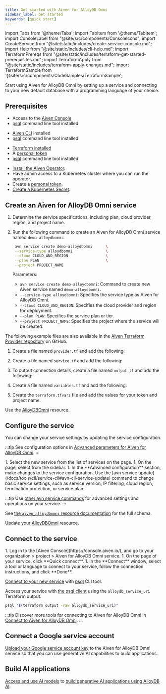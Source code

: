 ```yaml
---
title: Get started with Aiven for AlloyDB Omni
sidebar_label: Get started
keywords: [quick start]
---
```


import Tabs from '@theme/Tabs';
import TabItem from '@theme/TabItem';
import ConsoleLabel from "@site/src/components/ConsoleIcons";
import CreateService from "@site/static/includes/create-service-console.md";
import Help from "@site/static/includes/cli-help.md";
import TerraformPrereqs from "@site/static/includes/terraform-get-started-prerequisites.md";
import TerraformApply from "@site/static/includes/terraform-apply-changes.md";
import TerraformSample from '@site/src/components/CodeSamples/TerraformSample';

Start using Aiven for AlloyDB Omni by setting up a service and connecting to your new default database with a programming language of your choice.

## Prerequisites

<Tabs groupId="group1">
<TabItem value="console" label="Console" default>

- Access to the [Aiven Console](https://console.aiven.io)
- [psql](https://www.postgresql.org/download/) command line tool installed

</TabItem>
<TabItem value="cli" label="CLI">

- [Aiven CLI](https://github.com/aiven/aiven-client) installed
- [psql](https://www.postgresql.org/download/) command line tool installed

</TabItem>
<TabItem value="terraform" label="Terraform">

- [Terraform installed](https://www.terraform.io/downloads)
- A [personal token](https://docs.aiven.io/docs/platform/howto/create_authentication_token.html)
- [psql](https://www.postgresql.org/download/) command line tool installed

</TabItem>
<TabItem value="k8s" label="Kubernetes">

- [Install the Aiven Operator](https://aiven.github.io/aiven-operator/installation/helm.html).
- Have admin access to a Kubernetes cluster where you can run the operator.
- Create a [personal token](/docs/platform/howto/create_authentication_token).
- [Create a Kubernetes Secret](https://aiven.github.io/aiven-operator/authentication.html).

</TabItem>

</Tabs>

## Create an Aiven for AlloyDB Omni service

<Tabs groupId="group1">
<TabItem value="console" label="Console" default>

<CreateService serviceType="AlloyDB Omni"/>

</TabItem>
<TabItem value="cli" label="CLI">

1. Determine the service specifications, including plan, cloud provider, region,
   and project name.

1. Run the following command to create an Aiven for AlloyDB Omni service named
   `demo-alloydbomni`:

   ```bash
    avn service create demo-alloydbomni      \
    --service-type alloydbomni               \
    --cloud CLOUD_AND_REGION                 \
    --plan PLAN                              \
    --project PROJECT_NAME
   ```

   Parameters:

    - `avn service create demo-alloydbomni`: Command to create new Aiven service
      named `demo-alloydbomni`.
    - `--service-type alloydbomni`: Specifies the service type as Aiven for AlloyDB Omni.
    - `--cloud CLOUD_AND_REGION`: Specifies the cloud provider and region for deployment.
    - `--plan PLAN`: Specifies the service plan or tier.
    - `--project PROJECT_NAME`: Specifies the project where the service will be created.

<Help/>

</TabItem>
<TabItem value="terraform" label="Terraform">

The following example files are also available in the
[Aiven Terraform Provider repository](https://github.com/aiven/terraform-provider-aiven/tree/main/examples/alloydbomni) on GitHub.

1. Create a file named `provider.tf` and add the following:

    <TerraformSample filename='alloydbomni/provider.tf' />

1. Create a file named `service.tf` and add the following:

    <TerraformSample filename='alloydbomni/service.tf' />

1. To output connection details, create a file named `output.tf` and add the following:

    <TerraformSample filename='alloydbomni/output.tf' />

1. Create a file named `variables.tf` and add the following:

    <TerraformSample filename='alloydbomni/variables.tf' />

1. Create the `terraform.tfvars` file and add the values for your token and project name.

<TerraformApply />

</TabItem>
<TabItem value="k8" label="Kubernetes">

Use the [AlloyDBOmni](https://aiven.github.io/aiven-operator/resources/alloydbomni.html)
resource.

</TabItem>
</Tabs>

## Configure the service

You can change your service settings by updating the service configuration.

:::tip
See configuration options in
[Advanced parameters for Aiven for AlloyDB Omni](/docs/products/alloydbomni/reference/advanced-params).
:::

<Tabs groupId="group1">
<TabItem value="console" label="Console" default>
1. Select the new service from the list of services on
   the <ConsoleLabel name="Services"/> page.
1. On the <ConsoleLabel name="overview"/> page, select <ConsoleLabel name="service settings"/>
   from the sidebar.
1. In the **Advanced configuration** section, make changes to the service configuration.
</TabItem>
<TabItem value="cli" label="CLI">
Use the [avn service update](/docs/tools/cli/service-cli#avn-cli-service-update) command
to change basic service settings, such as service version, IP filtering, cloud region,
termination protection, or service plan.

:::tip
Use [other avn service commands](/docs/tools/cli/service-cli) for advanced settings and
operations on your service.
:::

</TabItem>
<TabItem value="terraform" label="Terraform">

See
[the `aiven_alloydbomni` resource documentation](https://registry.terraform.io/providers/aiven/aiven/latest/docs/resources/alloydbomni)
for the full schema.

</TabItem>
<TabItem value="k8" label="Kubernetes">

Update your [AlloyDBOmni](https://aiven.github.io/aiven-operator/resources/alloydbomni.html)
resource.

</TabItem>
</Tabs>

## Connect to the service

<Tabs groupId="group1">
<TabItem value="console" label="Console" default>
1. Log in to the [Aiven Console](https://console.aiven.io/), and go to your
   organization > project > Aiven for AlloyDB Omni service.
1. On the <ConsoleLabel name="overview"/> page of your service, click
   **Quick connect**.
1. In the **Connect** window, select a tool or language to connect to your service, follow
   the connection instructions, and click **Done**.

</TabItem>
<TabItem value="cli" label="CLI">

[Connect to your new service](/docs/products/alloydbomni/connect/connect-psql) with
[psql](https://www.postgresql.org/download/) CLI tool.

</TabItem>
<TabItem value="terraform" label="Terraform">

Access your service with [the psql client](/docs/products/postgresql/howto/connect-psql)
using the `alloydb_service_uri` Terraform output.

```bash
psql "$(terraform output -raw alloydb_service_uri)"
```

</TabItem>
</Tabs>

:::tip
Discover more tools for connecting to Aiven for AlloyDB Omni in
[Connect to Aiven for AlloyDB Omni](/docs/products/alloydbomni/connect/connect-services).
:::

## Connect a Google service account

[Upload your Google service account key](/docs/products/alloydbomni/manage-credentials)
to the Aiven for AlloyDB Omni service so that you can use generative AI capabilities to
build applications.

## Build AI applications

[Access and use AI models](/docs/products/alloydbomni/access-ai-models) to
[build generative AI applications using AlloyDB AI](https://cloud.google.com/alloydb/docs/ai).
